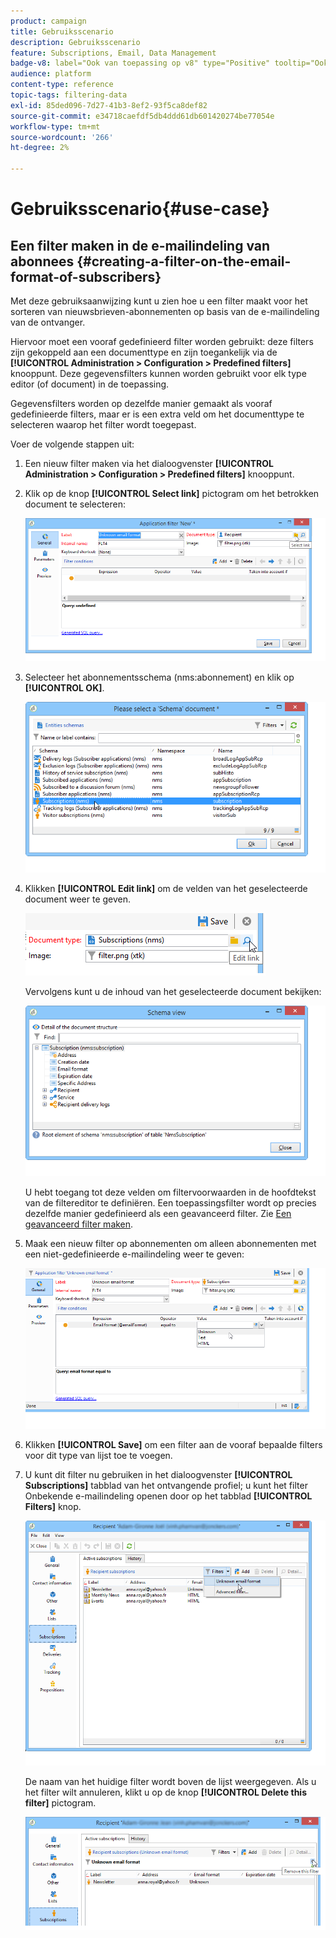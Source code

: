 ```yaml
---
product: campaign
title: Gebruiksscenario
description: Gebruiksscenario
feature: Subscriptions, Email, Data Management
badge-v8: label="Ook van toepassing op v8" type="Positive" tooltip="Ook van toepassing op campagne v8"
audience: platform
content-type: reference
topic-tags: filtering-data
exl-id: 85ded096-7d27-41b3-8ef2-93f5ca8def82
source-git-commit: e34718caefdf5db4ddd61db601420274be77054e
workflow-type: tm+mt
source-wordcount: '266'
ht-degree: 2%

---
```


# Gebruiksscenario{#use-case}



## Een filter maken in de e-mailindeling van abonnees {#creating-a-filter-on-the-email-format-of-subscribers}

Met deze gebruiksaanwijzing kunt u zien hoe u een filter maakt voor het sorteren van nieuwsbrieven-abonnementen op basis van de e-mailindeling van de ontvanger.

Hiervoor moet een vooraf gedefinieerd filter worden gebruikt: deze filters zijn gekoppeld aan een documenttype en zijn toegankelijk via de **[!UICONTROL Administration > Configuration > Predefined filters]** knooppunt. Deze gegevensfilters kunnen worden gebruikt voor elk type editor (of document) in de toepassing.

Gegevensfilters worden op dezelfde manier gemaakt als vooraf gedefinieerde filters, maar er is een extra veld om het documenttype te selecteren waarop het filter wordt toegepast.

Voer de volgende stappen uit:

1. Een nieuw filter maken via het dialoogvenster **[!UICONTROL Administration > Configuration > Predefined filters]** knooppunt.
1. Klik op de knop **[!UICONTROL Select link]** pictogram om het betrokken document te selecteren:

   ![](assets/s_ncs_user_filter_choose_schema.png)

1. Selecteer het abonnementsschema (nms:abonnement) en klik op **[!UICONTROL OK]**.

   ![](assets/s_ncs_user_filter_select_schema.png)

1. Klikken **[!UICONTROL Edit link]** om de velden van het geselecteerde document weer te geven.

   ![](assets/s_ncs_user_filter_edit_schema.png)

   Vervolgens kunt u de inhoud van het geselecteerde document bekijken:

   ![](assets/s_ncs_user_filter_view_schema.png)

   U hebt toegang tot deze velden om filtervoorwaarden in de hoofdtekst van de filtereditor te definiëren. Een toepassingsfilter wordt op precies dezelfde manier gedefinieerd als een geavanceerd filter. Zie [Een geavanceerd filter maken](../../platform/using/creating-filters.md#creating-an-advanced-filter).

1. Maak een nieuw filter op abonnementen om alleen abonnementen met een niet-gedefinieerde e-mailindeling weer te geven:

   ![](assets/s_ncs_user_filter_parameters.png)

1. Klikken **[!UICONTROL Save]** om een filter aan de vooraf bepaalde filters voor dit type van lijst toe te voegen.
1. U kunt dit filter nu gebruiken in het dialoogvenster **[!UICONTROL Subscriptions]** tabblad van het ontvangende profiel; u kunt het filter Onbekende e-mailindeling openen door op het tabblad **[!UICONTROL Filters]** knop.

   ![](assets/s_ncs_user_filter_on_events.png)

   De naam van het huidige filter wordt boven de lijst weergegeven. Als u het filter wilt annuleren, klikt u op de knop **[!UICONTROL Delete this filter]** pictogram.

   ![](assets/s_ncs_user_filter_on_subscriptions.png)
